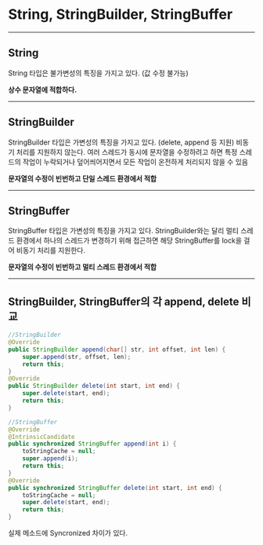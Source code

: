 # String, StringBuilder, StringBuffer

---

## String
String 타입은 불가변성의 특징을 가지고 있다. (값 수정 불가능)

**상수 문자열에 적합하다.**

---

## StringBuilder
StringBuilder 타입은 가변성의 특징을 가지고 있다. (delete, append 등 지원)
비동기 처리를 지원하지 않는다.
여러 스레드가 동시에 문자열을 수정하려고 하면 특정 스레드의 작업이 누락되거나 덮어씌어지면서
모든 작업이 온전하게 처리되지 않을 수 있음

**문자열의 수정이 빈번하고 단일 스레드 환경에서 적합**

---

## StringBuffer
StringBuffer 타입은 가변성의 특징을 가지고 있다.
StringBuilder와는 달리 멀티 스레드 환경에서 하나의 스레드가 변경하기 위해 접근하면
해당 StringBuffer를 lock을 걸어 비동기 처리를 지원한다.

**문자열의 수정이 빈번하고 멀티 스레드 환경에서 적합**

---

## StringBuilder, StringBuffer의 각 append, delete 비교
```java
//StringBuilder
@Override
public StringBuilder append(char[] str, int offset, int len) {
    super.append(str, offset, len);
    return this;
}
@Override
public StringBuilder delete(int start, int end) {
    super.delete(start, end);
    return this;
}
```

```java
//StringBuffer
@Override
@IntrinsicCandidate
public synchronized StringBuffer append(int i) {
    toStringCache = null;
    super.append(i);
    return this;
}
@Override
public synchronized StringBuffer delete(int start, int end) {
    toStringCache = null;
    super.delete(start, end);
    return this;
}
```
실제 메소드에 Syncronized 차이가 있다.